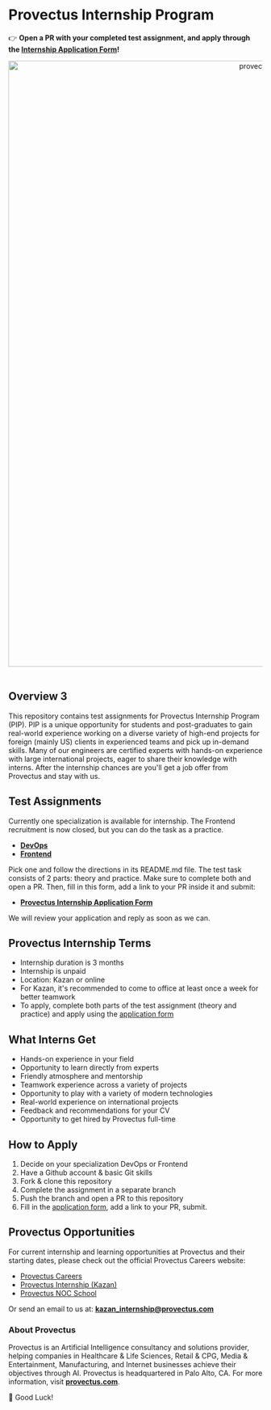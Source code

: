 # Provectus Internship Program 

:point_right:  **Open a PR with your completed test assignment, and apply through the [Internship Application Form](https://forms.gle/9d18UhCfwXK7edFJ8)!**


<p align="center">
<img src="./images/provectus-internship-feature-image.jpg" width="1200px" alt="provectus-internship-program-feature-image"/>&nbsp;
</p>


## Overview 3

This repository contains test assignments for Provectus Internship Program (PIP). PIP is a unique opportunity for students and post-graduates to gain real-world experience working on a diverse variety of high-end projects for foreign (mainly US) clients in experienced teams and pick up in-demand skills. Many of our engineers are certified experts with hands-on experience with large international projects, eager to share their knowledge with interns. After the internship chances are you'll get a job offer from Provectus and stay with us.    

## Test Assignments

Currently one specialization is available for internship. The Frontend recruitment is now closed, but you can do the task as a practice. 

- **[DevOps](./devops)**
- **[Frontend](./frontend)**

Pick one and follow the directions in its README.md file.
The test task consists of 2 parts: theory and practice. 
Make sure to complete both and open a PR. Then, fill in this form, add a link to your PR inside it and submit: 

- **[Provectus Internship Application Form](https://forms.gle/9d18UhCfwXK7edFJ8)**

We will review your application and reply as soon as we can. 


## Provectus Internship Terms 

- Internship duration is 3 months
- Internship is unpaid
- Location: Kazan or online
- For Kazan, it's recommended to come to office at least once a week for better teamwork
- To apply, complete both parts of the test assignment (theory and practice) and apply using the [application form](https://forms.gle/9d18UhCfwXK7edFJ8) 

## What Interns Get

- Hands-on experience in your field
- Opportunity to learn directly from experts
- Friendly atmosphere and mentorship
- Teamwork experience across a variety of projects 
- Opportunity to play with a variety of modern technologies
- Real-world experience on international projects
- Feedback and recommendations for your CV
- Opportunity to get hired by Provectus full-time

## How to Apply 

1. Decide on your specialization DevOps or Frontend
2. Have a Github account & basic Git skills
3. Fork & clone this repository 
4. Complete the assignment in a separate branch
5. Push the branch and open a PR to this repository
6. Fill in the [application form](https://forms.gle/9d18UhCfwXK7edFJ8), add a link to your PR, submit. 

## Provectus Opportunities

For current internship and learning opportunities at Provectus and their starting dates, please check out the official Provectus Careers website: 

- [Provectus Careers](https://careers.provectus.com/)
- [Provectus Internship (Kazan)](https://careers.provectus.com/internship/)
- [Provectus NOC School](https://careers.provectus.com/noc-school2-provectus/)

Or send an email to us at: **kazan_internship@provectus.com**

### About Provectus
Provectus is an Artificial Intelligence consultancy and solutions provider, helping companies in Healthcare & Life Sciences, Retail & CPG, Media & Entertainment, Manufacturing, and Internet businesses achieve their objectives through AI. Provectus is headquartered in Palo Alto, CA. For more information, visit **[provectus.com](https://provectus.com/)**.


:tada: Good Luck!
